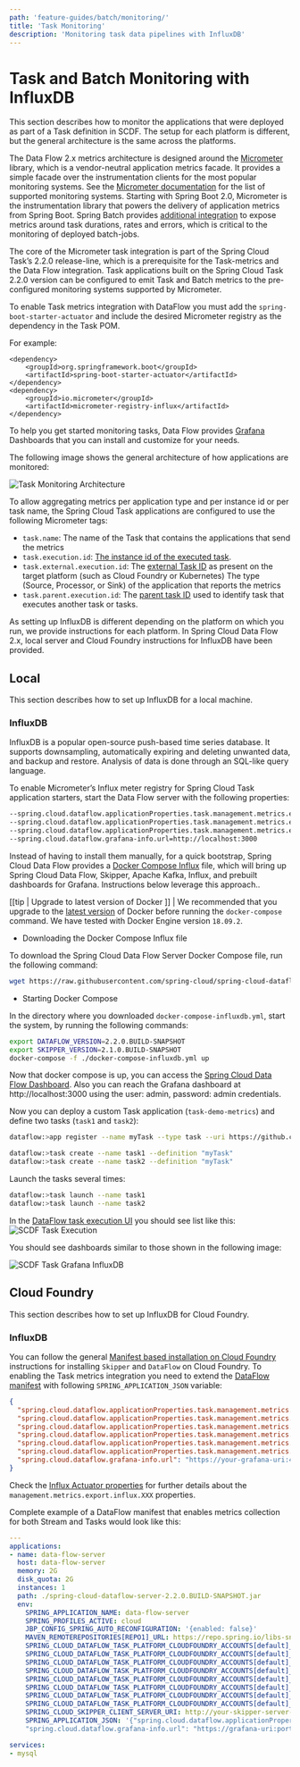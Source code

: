 ```yaml
---
path: 'feature-guides/batch/monitoring/'
title: 'Task Monitoring'
description: 'Monitoring task data pipelines with InfluxDB'
---
```


# Task and Batch Monitoring with InfluxDB

This section describes how to monitor the applications that were deployed as part of a Task definition in SCDF. The setup for each platform is different, but the general architecture is the same across the platforms.

The Data Flow 2.x metrics architecture is designed around the [Micrometer](https://micrometer.io/) library, which is a vendor-neutral application metrics facade. It provides a simple facade over the instrumentation clients for the most popular monitoring systems. See the [Micrometer documentation](https://micrometer.io/docs) for the list of supported monitoring systems. Starting with Spring Boot 2.0, Micrometer is the instrumentation library that powers the delivery of application metrics from Spring Boot. Spring Batch provides [additional integration](https://docs.spring.io/spring-batch/4.2.x/reference/html/monitoring-and-metrics.html) to expose metrics around task durations, rates and errors, which is critical to the monitoring of deployed batch-jobs.

The core of the Micrometer task integration is part of the Spring Cloud Task’s 2.2.0 release-line, which is a prerequisite for the Task-metrics and the Data Flow integration.
Task applications built on the Spring Cloud Task 2.2.0 version can be configured to emit Task and Batch metrics to the pre-configured monitoring systems supported by Micrometer.

<!--NOTE-->

To enable Task metrics integration with DataFlow you must add the `spring-boot-starter-actuator` and include the desired Micrometer registry as the dependency in the Task POM.

<!--END_NOTE-->

For example:

```
<dependency>
    <groupId>org.springframework.boot</groupId>
    <artifactId>spring-boot-starter-actuator</artifactId>
</dependency>
<dependency>
    <groupId>io.micrometer</groupId>
    <artifactId>micrometer-registry-influx</artifactId>
</dependency>
```

To help you get started monitoring tasks, Data Flow provides [Grafana](https://grafana.com/) Dashboards that you can install and customize for your needs.

The following image shows the general architecture of how applications are monitored:

![Task Monitoring Architecture](images/task-metrics-architecture.png)

To allow aggregating metrics per application type and per instance id or per task name, the Spring Cloud Task applications are configured to use the following Micrometer tags:

- `task.name`: The name of the Task that contains the applications that send the metrics
- `task.execution.id`: [The instance id of the executed task](https://docs.spring.io/spring-cloud-task/docs/2.2.0.BUILD-SNAPSHOT/reference/#features-generated_task_id).
- `task.external.execution.id`: The [external Task ID](https://docs.spring.io/spring-cloud-task/docs/2.2.0.BUILD-SNAPSHOT/reference/#features-external_task_id) as present on the target platform (such as Cloud Foundry or Kubernetes) The type (Source, Processor, or Sink) of the application that reports the metrics
- `task.parent.execution.id`: The [parent task ID](https://docs.spring.io/spring-cloud-task/docs/2.2.0.BUILD-SNAPSHOT/reference/#features-parent_task_id) used to identify task that executes another task or tasks.

As setting up InfluxDB is different depending on the platform on which you run, we provide instructions for each platform. In Spring Cloud Data Flow 2.x, local server and Cloud Foundry instructions for InfluxDB have been provided.

## Local

This section describes how to set up InfluxDB for a local machine.

### InfluxDB

InfluxDB is a popular open-source push-based time series database. It supports downsampling, automatically expiring and deleting unwanted data, and backup and restore. Analysis of data is done through an SQL-like query language.

To enable Micrometer’s Influx meter registry for Spring Cloud Task application starters, start the Data Flow server with the following properties:

```bash
--spring.cloud.dataflow.applicationProperties.task.management.metrics.export.influx.enabled=true
--spring.cloud.dataflow.applicationProperties.task.management.metrics.export.influx.db=myinfluxdb
--spring.cloud.dataflow.applicationProperties.task.management.metrics.export.influx.uri=http://localhost:8086
--spring.cloud.dataflow.grafana-info.url=http://localhost:3000
```

Instead of having to install them manually, for a quick bootstrap, Spring Cloud Data Flow provides a [Docker Compose Influx](https://github.com/spring-cloud/spring-cloud-dataflow/blob/master/spring-cloud-dataflow-server/docker-compose-influxdb.yml) file, which will bring up Spring Cloud Data Flow, Skipper, Apache Kafka, Influx, and prebuilt dashboards for Grafana. Instructions below leverage this approach..

[[tip | Upgrade to latest version of Docker ]]
| We recommended that you upgrade to the [latest version](https://docs.docker.com/compose/install/) of Docker before running the `docker-compose` command. We have tested with Docker Engine version `18.09.2`.

- Downloading the Docker Compose Influx file

To download the Spring Cloud Data Flow Server Docker Compose file, run the following command:

```bash
wget https://raw.githubusercontent.com/spring-cloud/spring-cloud-dataflow/master/spring-cloud-dataflow-server/docker-compose-influxdb.yml
```

- Starting Docker Compose

In the directory where you downloaded `docker-compose-influxdb.yml`, start the system, by running the following commands:

```bash
export DATAFLOW_VERSION=2.2.0.BUILD-SNAPSHOT
export SKIPPER_VERSION=2.1.0.BUILD-SNAPSHOT
docker-compose -f ./docker-compose-influxdb.yml up
```

Now that docker compose is up, you can access the [Spring Cloud Data Flow Dashboard](http://localhost:9393/dashboard). Also you can reach the Grafana dashboard at http://localhost:3000 using the user: admin, password: admin credentials.

Now you can deploy a custom Task application (`task-demo-metrics`) and define two tasks (`task1` and `task2`):

```bash
dataflow:>app register --name myTask --type task --uri https://github.com/tzolov/task-demo-metrics/raw/master/apps/task-demo-metrics-0.0.1-SNAPSHOT.jar

dataflow:>task create --name task1 --definition "myTask"
dataflow:>task create --name task2 --definition "myTask"
```

Launch the tasks several times:

```bash
dataflow:>task launch --name task1
dataflow:>task launch --name task2
```

In the [DataFlow task execution UI](http://localhost:9393/dashboard/#/tasks/executions) you should see list like this:
![SCDF Task Execution](images/SCDF-metrics-task-execution-view.png)

You should see dashboards similar to those shown in the following image:

![SCDF Task Grafana InfluxDB](images/SCDF-metrics-grafana-task.png)

## Cloud Foundry

This section describes how to set up InfluxDB for Cloud Foundry.

### InfluxDB

You can follow the general [Manifest based installation on Cloud Foundry](%currentPath%/installation/cloudfoundry/cf-cli/#manifest-based-installation-on-cloud-foundry) instructions for installing `Skipper` and `DataFlow` on Cloud Foundry.
To enabling the Task metrics integration you need to extend the [DataFlow manifest](%currentPath%/installation/cloudfoundry/cf-cli/#installing-using-a-manifest) with following `SPRING_APPLICATION_JSON` variable:

```json
{
  "spring.cloud.dataflow.applicationProperties.task.management.metrics.export.influx.enabled": true,
  "spring.cloud.dataflow.applicationProperties.task.management.metrics.export.influx.db": "yourinfluxdb",
  "spring.cloud.dataflow.applicationProperties.task.management.metrics.export.influx.autoCreateDb": false,
  "spring.cloud.dataflow.applicationProperties.task.management.metrics.export.influx.uri": "https://your-influx-uri:port",
  "spring.cloud.dataflow.applicationProperties.task.management.metrics.export.influx.userName": "influxusername",
  "spring.cloud.dataflow.applicationProperties.task.management.metrics.export.influx.password": "******",
  "spring.cloud.dataflow.grafana-info.url": "https://your-grafana-uri:443"
}
```

Check the [Influx Actuator properties](https://docs.spring.io/spring-boot/docs/2.2.0.M4/reference/html/#actuator-properties) for further details about the `management.metrics.export.influx.XXX` properties.

Complete example of a DataFlow manifest that enables metrics collection for both Stream and Tasks would look like this:

```yml
---
applications:
- name: data-flow-server
  host: data-flow-server
  memory: 2G
  disk_quota: 2G
  instances: 1
  path: ./spring-cloud-dataflow-server-2.2.0.BUILD-SNAPSHOT.jar
  env:
    SPRING_APPLICATION_NAME: data-flow-server
    SPRING_PROFILES_ACTIVE: cloud
    JBP_CONFIG_SPRING_AUTO_RECONFIGURATION: '{enabled: false}'
    MAVEN_REMOTEREPOSITORIES[REPO1]_URL: https://repo.spring.io/libs-snapshot
    SPRING_CLOUD_DATAFLOW_TASK_PLATFORM_CLOUDFOUNDRY_ACCOUNTS[default]_CONNECTION_URL: https://api.run.pivotal.io
    SPRING_CLOUD_DATAFLOW_TASK_PLATFORM_CLOUDFOUNDRY_ACCOUNTS[default]_CONNECTION_ORG: <org>
    SPRING_CLOUD_DATAFLOW_TASK_PLATFORM_CLOUDFOUNDRY_ACCOUNTS[default]_CONNECTION_SPACE: <space>
    SPRING_CLOUD_DATAFLOW_TASK_PLATFORM_CLOUDFOUNDRY_ACCOUNTS[default]_CONNECTION_DOMAIN: cfapps.io
    SPRING_CLOUD_DATAFLOW_TASK_PLATFORM_CLOUDFOUNDRY_ACCOUNTS[default]_CONNECTION_USERNAME: <email>
    SPRING_CLOUD_DATAFLOW_TASK_PLATFORM_CLOUDFOUNDRY_ACCOUNTS[default]_CONNECTION_PASSWORD: <password>
    SPRING_CLOUD_DATAFLOW_TASK_PLATFORM_CLOUDFOUNDRY_ACCOUNTS[default]_CONNECTION_SKIP_SSL_VALIDATION: true
    SPRING_CLOUD_DATAFLOW_TASK_PLATFORM_CLOUDFOUNDRY_ACCOUNTS[default]_DEPLOYMENT_SERVICES: mysql
    SPRING_CLOUD_SKIPPER_CLIENT_SERVER_URI: http://your-skipper-server-uri/api
    SPRING_APPLICATION_JSON: '{"spring.cloud.dataflow.applicationProperties.task.management.metrics.export.influx.enabled": true,"spring.cloud.dataflow.applicationProperties.task.management.metrics.export.influx.db": "defaultdb","spring.cloud.dataflow.applicationProperties.task.management.metrics.export.influx.autoCreateDb": false,"spring.cloud.dataflow.applicationProperties.task.management.metrics.export.influx.uri": "https://influx-uri:port","spring.cloud.dataflow.applicationProperties.task.management.metrics.export.influx.userName": "guest","spring.cloud.dataflow.applicationProperties.task.management.metrics.export.influx.password": "******","spring.cloud.dataflow.applicationProperties.stream.management.metrics.export.influx.enabled": true,"spring.cloud.dataflow.applicationProperties.stream.management.metrics.export.influx.db": "defaultdb","spring.cloud.dataflow.applicationProperties.stream.management.metrics.export.influx.autoCreateDb": false,"spring.cloud.dataflow.applicationProperties.stream.management.metrics.export.influx.uri": "https://influx-uri:port","spring.cloud.dataflow.applicationProperties.stream.management.metrics.export.influx.userName": "guest","spring.cloud.dataflow.applicationProperties.stream.management.metrics.export.influx.password": "******",
    "spring.cloud.dataflow.grafana-info.url": "https://grafana-uri:port"}'

services:
- mysql
```
